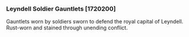 ### Leyndell Soldier Gauntlets [1720200]

Gauntlets worn by soldiers sworn to defend the royal capital of Leyndell. Rust-worn and stained through unending conflict.